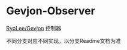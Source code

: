 # Gevjon-Observer
[RyoLee/Gevjon](https://github.com/RyoLee/Gevjon/) 控制器

不同分支对应不同实现，以分支Readme文档为准

